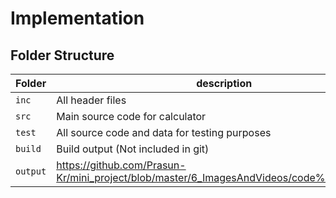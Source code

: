 # Implementation

## Folder Structure
Folder        | description
--------------| ----------------------------------------------
`inc`         | All header files
`src`         | Main source code for calculator
`test`        | All source code and data for testing purposes
`build`       | Build output (Not included in git)
`output`      | https://github.com/Prasun-Kr/mini_project/blob/master/6_ImagesAndVideos/code%20output.jpeg
